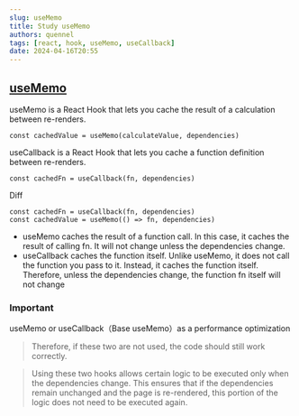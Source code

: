 ```yaml
---
slug: useMemo
title: Study useMemo
authors: quennel
tags: [react, hook, useMemo, useCallback]
date: 2024-04-16T20:55
---
```


## [useMemo](https://react.dev/reference/react/useMemo)

useMemo is a React Hook that lets you cache the result of a calculation between re-renders.

```
const cachedValue = useMemo(calculateValue, dependencies)
```

useCallback is a React Hook that lets you cache a function definition between re-renders.
```
const cachedFn = useCallback(fn, dependencies)
```

Diff 
```
const cachedFn = useCallback(fn, dependencies)
const cachedValue = useMemo(() => fn, dependencies)
```
- useMemo caches the result of a function call. In this case, it caches the result of calling fn. It will not change unless the dependencies change.
- useCallback caches the function itself. Unlike useMemo, it does not call the function you pass to it. Instead, it caches the function itself. Therefore, unless the dependencies change, the function fn itself will not change
### Important

useMemo or useCallback（Base useMemo）as a performance optimization

> Therefore, if these two are not used, the code should still work correctly.

> Using these two hooks allows certain logic to be executed only when the dependencies change. This ensures that if the dependencies remain unchanged and the page is re-rendered, this portion of the logic does not need to be executed again.


